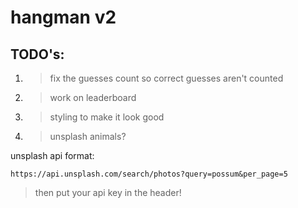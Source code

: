 # hangman v2

## TODO's:

1.  > fix the guesses count so correct guesses aren't counted
2.  > work on leaderboard
3.  > styling to make it look good
4.  > unsplash animals?

unsplash api format:

```
https://api.unsplash.com/search/photos?query=possum&per_page=5
```

> then put your api key in the header!
